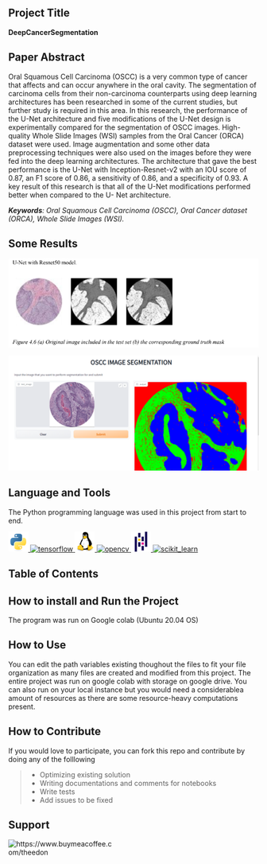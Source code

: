 ## Project Title

**DeepCancerSegmentation**

## Paper Abstract

Oral Squamous Cell Carcinoma (OSCC) is a very common type of cancer that affects and can
occur anywhere in the oral cavity. The segmentation of carcinoma cells from their non-carcinoma
counterparts using deep learning architectures has been researched in some of the current studies,
but further study is required in this area. In this research, the performance of the U-Net
architecture and five modifications of the U-Net design is experimentally compared for the
segmentation of OSCC images. High-quality Whole Slide Images (WSI) samples from the Oral
Cancer (ORCA) dataset were used. Image augmentation and some other data preprocessing
techniques were also used on the images before they were fed into the deep learning architectures.
The architecture that gave the best performance is the U-Net with Inception-Resnet-v2 with an
IOU score of 0.87, an F1 score of 0.86, a sensitivity of 0.86, and a specificity of 0.93. A key result of this research is that all of the U-Net modifications performed better when compared to the U-
Net architecture.

_**Keywords**: Oral Squamous Cell Carcinoma (OSCC), Oral Cancer dataset (ORCA), Whole Slide
Images (WSI)._

## Some Results

![RESNET-50](images/result-RESNET-50.png)

<!-- ![INCEPTION-RESNET-V2](images/result-INCEPTION-RESNET-V2.png) -->

![app-desktop](images/oscc-app-desktop.png)

<!-- ![app-mobile](images/oscc-app-mobile.jpg) -->

## Language and Tools

The Python programming language was used in this project from start to end.

<p align="left">  
<a href="https://www.python.org" target="_blank" rel="noreferrer"> <img src="https://raw.githubusercontent.com/devicons/devicon/master/icons/python/python-original.svg" alt="python" width="40" height="40"/> </a>
<a href="https://www.tensorflow.org" target="_blank" rel="noreferrer"> <img src="https://www.vectorlogo.zone/logos/tensorflow/tensorflow-icon.svg" alt="tensorflow" width="40" height="40"/>
<a href="https://www.linux.org/" target="_blank" rel="noreferrer"> <img src="https://raw.githubusercontent.com/devicons/devicon/master/icons/linux/linux-original.svg" alt="linux" width="40" height="40"/> </a> <a href="https://opencv.org/" target="_blank" rel="noreferrer"> <img src="https://www.vectorlogo.zone/logos/opencv/opencv-icon.svg" alt="opencv" width="40" height="40"/> </a> <a href="https://pandas.pydata.org/" target="_blank" rel="noreferrer"> <img src="https://raw.githubusercontent.com/devicons/devicon/2ae2a900d2f041da66e950e4d48052658d850630/icons/pandas/pandas-original.svg" alt="pandas" width="40" height="40"/> </a>  <a href="https://scikit-learn.org/" target="_blank" rel="noreferrer"> <img src="https://upload.wikimedia.org/wikipedia/commons/0/05/Scikit_learn_logo_small.svg" alt="scikit_learn" width="40" height="40"/> </a>  </a> </p>

## Table of Contents

## How to install and Run the Project

The program was run on Google colab (Ubuntu 20.04 OS)

## How to Use

You can edit the path variables existing thoughout the files to fit your file organization as many files are created and modified from this project. The entire project was run on google colab with storage on google drive. You can also run on your local instance but you would need a considerablea amount of resources as there are some resource-heavy computations present.

## How to Contribute

If you would love to participate, you can fork this repo and contribute by doing any of the folllowing

> - Optimizing existing solution
> - Writing documentations and comments for notebooks
> - Write tests
> - Add issues to be fixed

## Support

<p><a href="https://www.buymeacoffee.com/theedon"> <img align="left" src="https://cdn.buymeacoffee.com/buttons/v2/default-yellow.png" height="50" width="210" alt="https://www.buymeacoffee.com/theedon" /></a></p><br><br>
